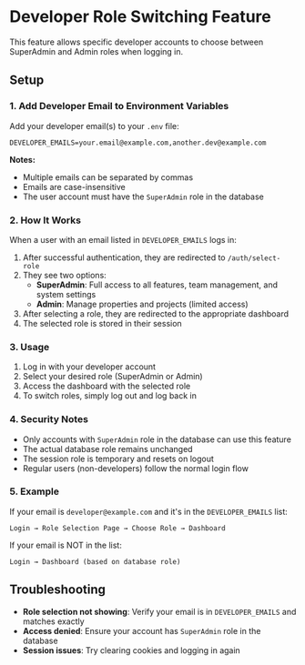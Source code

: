 # Developer Role Switching Feature

This feature allows specific developer accounts to choose between SuperAdmin and Admin roles when logging in.

## Setup

### 1. Add Developer Email to Environment Variables

Add your developer email(s) to your `.env` file:

```env
DEVELOPER_EMAILS=your.email@example.com,another.dev@example.com
```

**Notes:**
- Multiple emails can be separated by commas
- Emails are case-insensitive
- The user account must have the `SuperAdmin` role in the database

### 2. How It Works

When a user with an email listed in `DEVELOPER_EMAILS` logs in:

1. After successful authentication, they are redirected to `/auth/select-role`
2. They see two options:
   - **SuperAdmin**: Full access to all features, team management, and system settings
   - **Admin**: Manage properties and projects (limited access)
3. After selecting a role, they are redirected to the appropriate dashboard
4. The selected role is stored in their session

### 3. Usage

1. Log in with your developer account
2. Select your desired role (SuperAdmin or Admin)
3. Access the dashboard with the selected role
4. To switch roles, simply log out and log back in

### 4. Security Notes

- Only accounts with `SuperAdmin` role in the database can use this feature
- The actual database role remains unchanged
- The session role is temporary and resets on logout
- Regular users (non-developers) follow the normal login flow

### 5. Example

If your email is `developer@example.com` and it's in the `DEVELOPER_EMAILS` list:

```
Login → Role Selection Page → Choose Role → Dashboard
```

If your email is NOT in the list:

```
Login → Dashboard (based on database role)
```

## Troubleshooting

- **Role selection not showing**: Verify your email is in `DEVELOPER_EMAILS` and matches exactly
- **Access denied**: Ensure your account has `SuperAdmin` role in the database
- **Session issues**: Try clearing cookies and logging in again


